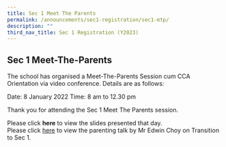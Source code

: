 ```yaml
---
title: Sec 1 Meet The Parents
permalink: /announcements/sec1-registration/sec1-mtp/
description: ""
third_nav_title: Sec 1 Registration (Y2023)
---
```






## **Sec 1 Meet-The-Parents**

The school has organised a Meet-The-Parents Session cum CCA Orientation via video conference. 
Details are as follows:

Date:  8 January 2022 
Time:  8 am to 12.30 pm

Thank you for attending the Sec 1 Meet The Parents session. 

Please click **here** to view the slides presented that day. <br>
Please click [here](https://drive.google.com/file/d/1C0jvkwEuzVKNZwOxz5AXRPRoebJUPieK/view) to view the parenting talk by Mr Edwin Choy on Transition to Sec 1.